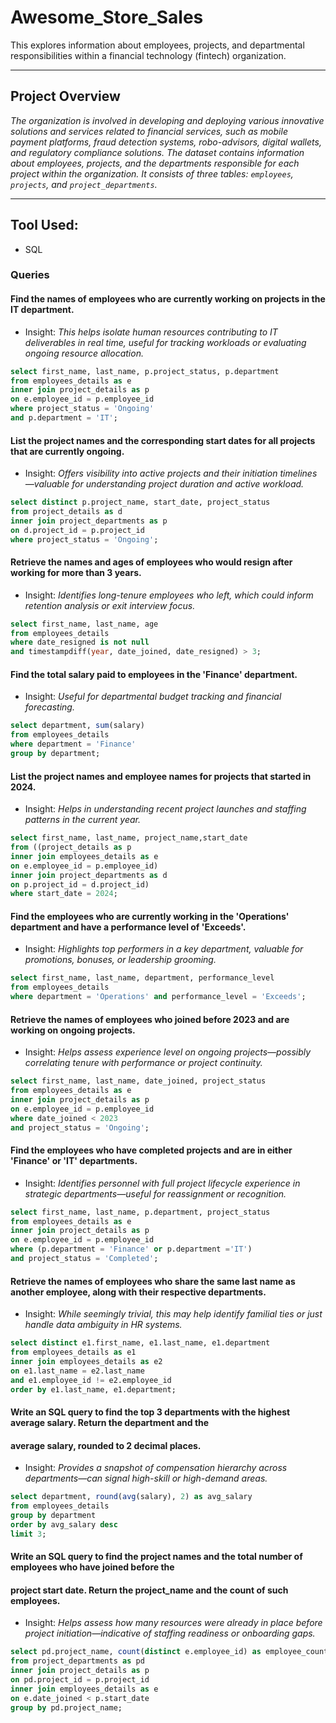 # Awesome_Store_Sales
This explores information about employees, projects, and departmental responsibilities within a financial technology (fintech) organization.
___

## Project Overview
_The organization is involved in developing and deploying various innovative solutions and services related to financial services, such as mobile payment platforms, fraud detection systems, robo-advisors, digital wallets, and regulatory compliance solutions.
The dataset contains information about employees, projects, and the departments responsible for each project within the organization. It consists of three tables: `employees`, `projects`, and `project_departments`._

---

## Tool Used:
+ SQL
### Queries
#### Find the names of employees who are currently working on projects in the IT department.

+ Insight: _This helps isolate human resources contributing to IT deliverables in real time, useful for tracking workloads or evaluating ongoing resource allocation._
```sql
select first_name, last_name, p.project_status, p.department
from employees_details as e
inner join project_details as p
on e.employee_id = p.employee_id
where project_status = 'Ongoing'
and p.department = 'IT';
```
#### List the project names and the corresponding start dates for all projects that are currently ongoing.

+ Insight: _Offers visibility into active projects and their initiation timelines—valuable for understanding project duration and active workload._
```sql
select distinct p.project_name, start_date, project_status
from project_details as d
inner join project_departments as p
on d.project_id = p.project_id
where project_status = 'Ongoing';
```

#### Retrieve the names and ages of employees who would resign after working for more than 3 years.

+ Insight: _Identifies long-tenure employees who left, which could inform retention analysis or exit interview focus._
```sql
select first_name, last_name, age
from employees_details
where date_resigned is not null
and timestampdiff(year, date_joined, date_resigned) > 3;
```

#### Find the total salary paid to employees in the 'Finance' department.

+ Insight: _Useful for departmental budget tracking and financial forecasting._
```sql
select department, sum(salary)
from employees_details
where department = 'Finance'
group by department;
```

#### List the project names and employee names for projects that started in 2024.

+ Insight: _Helps in understanding recent project launches and staffing patterns in the current year._
```sql
select first_name, last_name, project_name,start_date
from ((project_details as p
inner join employees_details as e
on e.employee_id = p.employee_id)
inner join project_departments as d
on p.project_id = d.project_id)
where start_date = 2024;
```

#### Find the employees who are currently working in the 'Operations' department and have a performance level of 'Exceeds'.

+ Insight: _Highlights top performers in a key department, valuable for promotions, bonuses, or leadership grooming._
```sql
select first_name, last_name, department, performance_level
from employees_details 
where department = 'Operations' and performance_level = 'Exceeds';
```

#### Retrieve the names of employees who joined before 2023 and are working on ongoing projects.

+ Insight: _Helps assess experience level on ongoing projects—possibly correlating tenure with performance or project continuity._
```sql
select first_name, last_name, date_joined, project_status
from employees_details as e
inner join project_details as p
on e.employee_id = p.employee_id
where date_joined < 2023
and project_status = 'Ongoing';
```

#### Find the employees who have completed projects and are in either 'Finance' or 'IT' departments.

+ Insight: _Identifies personnel with full project lifecycle experience in strategic departments—useful for reassignment or recognition._
```sql
select first_name, last_name, p.department, project_status
from employees_details as e
inner join project_details as p
on e.employee_id = p.employee_id
where (p.department = 'Finance' or p.department ='IT')
and project_status = 'Completed';
```

#### Retrieve the names of employees who share the same last name as another employee, along with their respective departments.

+ Insight: _While seemingly trivial, this may help identify familial ties or just handle data ambiguity in HR systems._
```sql
select distinct e1.first_name, e1.last_name, e1.department
from employees_details as e1
inner join employees_details as e2
on e1.last_name = e2.last_name
and e1.employee_id != e2.employee_id
order by e1.last_name, e1.department;
```

#### Write an SQL query to find the top 3 departments with the highest average salary. Return the department and the 
#### average salary, rounded to 2 decimal places.

+ Insight: _Provides a snapshot of compensation hierarchy across departments—can signal high-skill or high-demand areas._
```sql
select department, round(avg(salary), 2) as avg_salary
from employees_details
group by department
order by avg_salary desc
limit 3;
```

#### Write an SQL query to find the project names and the total number of employees who have joined before the
#### project start date. Return the project_name and the count of such employees.

+ Insight: _Helps assess how many resources were already in place before project initiation—indicative of staffing readiness or onboarding gaps._
```sql
select pd.project_name, count(distinct e.employee_id) as employee_count
from project_departments as pd
inner join project_details as p
on pd.project_id = p.project_id
inner join employees_details as e
on e.date_joined < p.start_date
group by pd.project_name;
```





